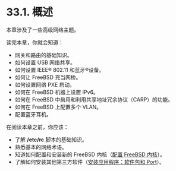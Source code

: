# 33.1. 概述

本章涉及了一些高级网络主题。

读完本章，你就会知道：

- 网关和路由的基础知识。
- 如何设置 USB 网络共享。
- 如何设置 IEEE® 802.11 和蓝牙®设备。
- 如何让 FreeBSD 充当网桥。
- 如何设置网络 PXE 启动。
- 如何在 FreeBSD 机器上设置 IPv6。
- 如何在 FreeBSD 中启用和利用共享地址冗余协议（CARP）的功能。
- 如何在 FreeBSD 上配置多个 VLAN。
- 配置蓝牙耳机。

在阅读本章之前，你应该：

- 了解 **/etc/rc** 脚本的基础知识。
- 熟悉基本的网络术语。
- 知道如何配置和安装新的 FreeBSD 内核（[配置 FreeBSD 内核](https://docs.freebsd.org/en/books/handbook/kernelconfig/index.html#kernelconfig)）。
- 了解如何安装其他第三方软件（[安装应用程序：软件包和 Port](https://docs.freebsd.org/en/books/handbook/ports/index.html#ports)）。
